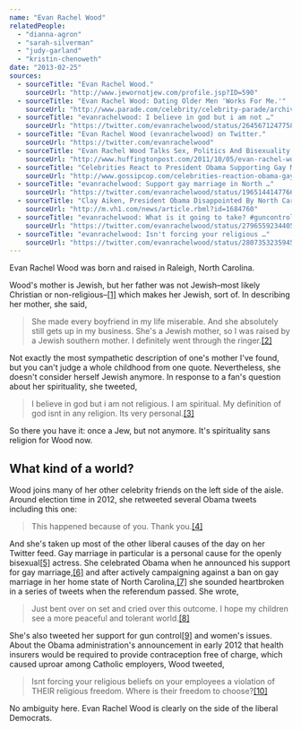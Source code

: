 ```yaml
---
name: "Evan Rachel Wood"
relatedPeople:
  - "dianna-agron"
  - "sarah-silverman"
  - "judy-garland"
  - "kristin-chenoweth"
date: "2013-02-25"
sources:
  - sourceTitle: "Evan Rachel Wood."
    sourceUrl: "http://www.jewornotjew.com/profile.jsp?ID=590"
  - sourceTitle: "Evan Rachel Wood: Dating Older Men 'Works For Me.'"
    sourceUrl: "http://www.parade.com/celebrity/celebrity-parade/archive/evan-rachel-wood-dating-older-men.html"
  - sourceTitle: "evanrachelwood: I believe in god but i am not …"
    sourceUrl: "https://twitter.com/evanrachelwood/status/264567124775825409"
  - sourceTitle: "Evan Rachel Wood (evanrachelwood) on Twitter."
    sourceUrl: "https://twitter.com/evanrachelwood"
  - sourceTitle: "Evan Rachel Wood Talks Sex, Politics And Bisexuality."
    sourceUrl: "http://www.huffingtonpost.com/2011/10/05/evan-rachel-wood-talks-sex-politics-and-bisexuality_n_996668.html"
  - sourceTitle: "Celebrities React to President Obama Supporting Gay Marriage."
    sourceUrl: "http://www.gossipcop.com/celebrities-reaction-obama-gay-marriage-twitter/"
  - sourceTitle: "evanrachelwood: Support gay marriage in North …"
    sourceUrl: "https://twitter.com/evanrachelwood/status/196514414776696832"
  - sourceTitle: "Clay Aiken, President Obama Disappointed By North Carolina Gay Marriage Ban."
    sourceUrl: "http://m.vh1.com/news/article.rbml?id=1684760"
  - sourceTitle: "evanrachelwood: What is it going to take? #guncontrol."
    sourceUrl: "https://twitter.com/evanrachelwood/status/279655923440574464"
  - sourceTitle: "evanrachelwood: Isn't forcing your religious …"
    sourceUrl: "https://twitter.com/evanrachelwood/status/280735323594584064"
---
```


Evan Rachel Wood was born and raised in Raleigh, North Carolina.

Wood's mother is Jewish, but her father was not Jewish–most likely Christian or non-religious–<a class="source-citation" href="#http://www.jewornotjew.com/profile.jsp?ID=590" title="Evan Rachel Wood.">[1]</a> which makes her Jewish, sort of. In describing her mother, she said,

>She made every boyfriend in my life miserable. And she absolutely still gets up in my business. She's a Jewish mother, so I was raised by a Jewish southern mother. I definitely went through the ringer.<a class="source-citation" href="#http://www.parade.com/celebrity/celebrity-parade/archive/evan-rachel-wood-dating-older-men.html" title="Evan Rachel Wood: Dating Older Men &apos;Works For Me.&apos;">[2]</a>

Not exactly the most sympathetic description of one's mother I've found, but you can't judge a whole childhood from one quote. Nevertheless, she doesn't consider herself Jewish anymore. In response to a fan's question about her spirituality, she tweeted,

>I believe in god but i am not religious. I am spiritual. My definition of god isnt in any religion. Its very personal.<a class="source-citation" href="#https://twitter.com/evanrachelwood/status/264567124775825409" title="evanrachelwood: I believe in god but i am not …">[3]</a>

So there you have it: once a Jew, but not anymore. It's spirituality sans religion for Wood now.


## What kind of a world?

Wood joins many of her other celebrity friends on the left side of the aisle. Around election time in 2012, she retweeted several Obama tweets including this one:

>This happened because of you. Thank you.<a class="source-citation" href="#https://twitter.com/evanrachelwood" title="Evan Rachel Wood (evanrachelwood) on Twitter.">[4]</a>

And she's taken up most of the other liberal causes of the day on her Twitter feed. Gay marriage in particular is a personal cause for the openly bisexual<a class="source-citation" href="#http://www.huffingtonpost.com/2011/10/05/evan-rachel-wood-talks-sex-politics-and-bisexuality_n_996668.html" title="Evan Rachel Wood Talks Sex, Politics And Bisexuality.">[5]</a> actress. She celebrated Obama when he announced his support for gay marriage,<a class="source-citation" href="#http://www.gossipcop.com/celebrities-reaction-obama-gay-marriage-twitter/" title="Celebrities React to President Obama Supporting Gay Marriage.">[6]</a> and after actively campaigning against a ban on gay marriage in her home state of North Carolina,<a class="source-citation" href="#https://twitter.com/evanrachelwood/status/196514414776696832" title="evanrachelwood: Support gay marriage in North …">[7]</a> she sounded heartbroken in a series of tweets when the referendum passed. She wrote,

>Just bent over on set and cried over this outcome. I hope my children see a more peaceful and tolerant world.<a class="source-citation" href="#http://m.vh1.com/news/article.rbml?id=1684760" title="Clay Aiken, President Obama Disappointed By North Carolina Gay Marriage Ban.">[8]</a>

She's also tweeted her support for gun control<a class="source-citation" href="#https://twitter.com/evanrachelwood/status/279655923440574464" title="evanrachelwood: What is it going to take? #guncontrol.">[9]</a> and women's issues. About the Obama administration's announcement in early 2012 that health insurers would be required to provide contraception free of charge, which caused uproar among Catholic employers, Wood tweeted,

>Isnt forcing your religious beliefs on your employees a violation of THEIR religious freedom. Where is their freedom to choose?<a class="source-citation" href="#https://twitter.com/evanrachelwood/status/280735323594584064" title="evanrachelwood: Isn&apos;t forcing your religious …">[10]</a>

No ambiguity here. Evan Rachel Wood is clearly on the side of the liberal Democrats.
